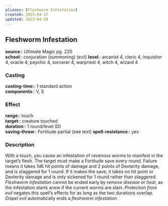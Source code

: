 ```yaml
---
aliases: [Fleshworm Infestation]
created: 2023-04-27
updated: 2023-04-28
---
```


## Fleshworm Infestation

**source**:: Ultimate Magic pg. 220  
**school**:: conjuration (summoning) (evil)
**level**:: arcanist 4, cleric 4, inquisitor 4, oracle 4, psychic 4, sorcerer 4, warpriest 4, witch 4, wizard 4

### Casting

**casting-time**:: 1 standard action  
**components**:: V, S

### Effect

**range**:: touch  
**target**:: creature touched  
**duration**:: 1 round/level (D)  
**saving-throw**:: Fortitude partial (see text)
**spell-resistance**:: yes

### Description

With a touch, you cause an infestation of ravenous worms to manifest in the target’s flesh. The target must make a Fortitude save every round. Failure means it takes 1d6 hit points of damage and 2 points of Dexterity damage, and is staggered for 1 round. If it makes the save, it takes no hit point or Dexterity damage and is only sickened for 1 round rather than staggered. *Fleshworm infestation* cannot be ended early by *remove disease* or *heal*, as the infestation starts anew if the current worms are slain. *Protection from evil* negates this spell’s effects for as long as the two durations overlap. *Dispel evil* automatically ends a *fleshworm infestation*.

